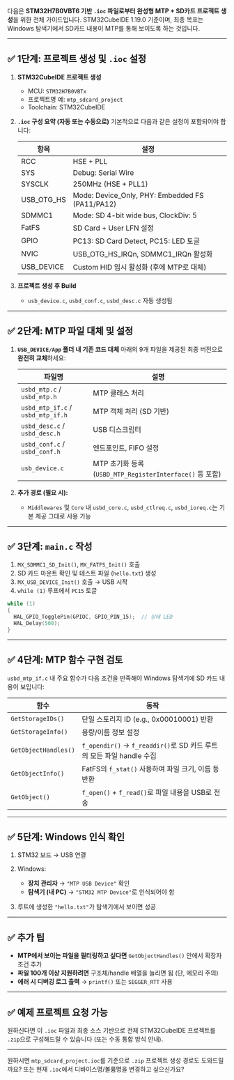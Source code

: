 다음은 **STM32H7B0VBT6 기반 `.ioc` 파일로부터 완성형 MTP + SD카드 프로젝트 생성**을 위한 전체 가이드입니다.
STM32CubeIDE 1.19.0 기준이며, 최종 목표는 Windows 탐색기에서 SD카드 내용이 MTP를 통해 보이도록 하는 것입니다.

---

## ✅ 1단계: 프로젝트 생성 및 `.ioc` 설정

1. **STM32CubeIDE 프로젝트 생성**

   * MCU: `STM32H7B0VBTx`
   * 프로젝트명 예: `mtp_sdcard_project`
   * Toolchain: STM32CubeIDE

2. **`.ioc` 구성 요약 (자동 또는 수동으로)**
   기본적으로 다음과 같은 설정이 포함되어야 합니다:

   | 항목           | 설정                                               |
   | ------------ | ------------------------------------------------ |
   | RCC          | HSE + PLL                                        |
   | SYS          | Debug: Serial Wire                               |
   | SYSCLK       | 250MHz (HSE + PLL1)                              |
   | USB\_OTG\_HS | Mode: Device\_Only, PHY: Embedded FS (PA11/PA12) |
   | SDMMC1       | Mode: SD 4-bit wide bus, ClockDiv: 5             |
   | FatFS        | SD Card + User LFN 설정                            |
   | GPIO         | PC13: SD Card Detect, PC15: LED 토글               |
   | NVIC         | USB\_OTG\_HS\_IRQn, SDMMC1\_IRQn 활성화             |
   | USB\_DEVICE  | Custom HID 임시 활성화 (후에 MTP로 대체)                   |

3. **프로젝트 생성 후 Build**

   * `usb_device.c`, `usbd_conf.c`, `usbd_desc.c` 자동 생성됨

---

## ✅ 2단계: MTP 파일 대체 및 설정

1. **`USB_DEVICE/App` 폴더 내 기존 코드 대체**
   아래의 9개 파일을 제공된 최종 버전으로 **완전히 교체**하세요:

   | 파일명                               | 설명                                               |
   | --------------------------------- | ------------------------------------------------ |
   | `usbd_mtp.c` / `usbd_mtp.h`       | MTP 클래스 처리                                       |
   | `usbd_mtp_if.c` / `usbd_mtp_if.h` | MTP 객체 처리 (SD 기반)                                |
   | `usbd_desc.c` / `usbd_desc.h`     | USB 디스크립터                                        |
   | `usbd_conf.c` / `usbd_conf.h`     | 엔드포인트, FIFO 설정                                   |
   | `usb_device.c`                    | MTP 초기화 등록 (`USBD_MTP_RegisterInterface()` 등 포함) |

2. **추가 경로 (필요 시):**

   * `Middlewares` 및 `Core` 내 `usbd_core.c`, `usbd_ctlreq.c`, `usbd_ioreq.c`는 기본 제공 그대로 사용 가능

---

## ✅ 3단계: `main.c` 작성

1. `MX_SDMMC1_SD_Init()`, `MX_FATFS_Init()` 호출
2. SD 카드 마운트 확인 및 테스트 파일 (`hello.txt`) 생성
3. `MX_USB_DEVICE_Init()` 호출 → USB 시작
4. `while (1)` 루프에서 `PC15` 토글

```c
while (1)
{
  HAL_GPIO_TogglePin(GPIOC, GPIO_PIN_15);  // 상태 LED
  HAL_Delay(500);
}
```

---

## ✅ 4단계: MTP 함수 구현 검토

`usbd_mtp_if.c` 내 주요 함수가 다음 조건을 만족해야 Windows 탐색기에 SD 카드 내용이 보입니다:

| 함수                   | 동작                                                       |
| -------------------- | -------------------------------------------------------- |
| `GetStorageIDs()`    | 단일 스토리지 ID (e.g., 0x00010001) 반환                         |
| `GetStorageInfo()`   | 용량/이름 정보 설정                                              |
| `GetObjectHandles()` | `f_opendir()` → `f_readdir()`로 SD 카드 루트의 모든 파일 handle 수집 |
| `GetObjectInfo()`    | FatFS의 `f_stat()` 사용하여 파일 크기, 이름 등 반환                    |
| `GetObject()`        | `f_open()` + `f_read()`로 파일 내용을 USB로 전송                  |

---

## ✅ 5단계: Windows 인식 확인

1. STM32 보드 → USB 연결
2. Windows:

   * **장치 관리자** → `"MTP USB Device"` 확인
   * **탐색기 (내 PC)** → `"STM32 MTP Device"`로 인식되어야 함
3. 루트에 생성한 `"hello.txt"`가 탐색기에서 보이면 성공

---

## ✅ 추가 팁

* **MTP에서 보이는 파일을 필터링하고 싶다면** `GetObjectHandles()` 안에서 확장자 조건 추가
* **파일 100개 이상 지원하려면** 구조체/handle 배열을 늘리면 됨 (단, 메모리 주의)
* **에러 시 디버깅 로그 출력** → `printf()` 또는 `SEGGER_RTT` 사용

---

## ✅ 예제 프로젝트 요청 가능

원하신다면 이 `.ioc` 파일과 최종 소스 기반으로 전체 STM32CubeIDE 프로젝트를 `.zip`으로 구성해드릴 수 있습니다 (또는 수동 통합 방식 안내).

---

원하시면 `mtp_sdcard_project.ioc`를 기준으로 `.zip` 프로젝트 생성 경로도 도와드릴까요?
또는 현재 `.ioc`에서 디바이스명/볼륨명을 변경하고 싶으신가요?
